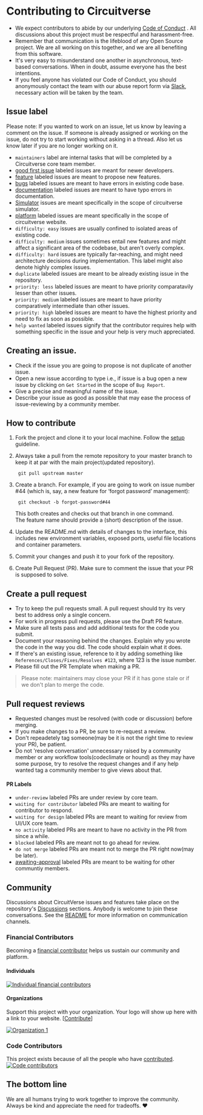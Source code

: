 # Contributing to Circuitverse

- We expect contributors to abide by our underlying [Code of Conduct](https://github.com/CircuitVerse/CircuitVerse/blob/master/code-of-conduct.md) . All discussions about this project must be respectful and harassment-free.
- Remember that communication is the lifeblood of any Open Source project. We are all working on this together, and we are all benefiting from this software.
- It's very easy to misunderstand one another in asynchronous, text-based conversations. When in doubt, assume everyone has the best intentions.
- If you feel anyone has violated our Code of Conduct, you should anonymously contact the team with our abuse report form via [Slack](https://circuitverse.org/slack), necessary action will be taken by the team.

## Issue label

Please note:  If you wanted to work on an issue, let us know by leaving a comment on the issue. If someone is already assigned or working on the issue, do not try to start working without asking in a thread. Also let us know later if you are no longer working on it.

- `maintainers` label are internal tasks that will be completed by a Circuitverse core team member. 
- [good first issue](https://github.com/CircuitVerse/CircuitVerse/labels/good%20first%20issue) labeled issues are meant for newer developers.
- [feature](https://github.com/CircuitVerse/CircuitVerse/labels/%F0%9F%8C%9F%20feature) labeled issues are meant to propose new features.
- [bugs](https://github.com/CircuitVerse/CircuitVerse/labels/%F0%9F%90%9E%20bug) labeled issues are meant to have errors in existing code base.
- [documentation](https://github.com/CircuitVerse/CircuitVerse/labels/documentation) labeled issues are meant to have typo errors in documentation.
- [Simulator](https://github.com/CircuitVerse/CircuitVerse/labels/simulator) issues are meant specifically in the scope of circuitverse simulator.
- [platform](https://github.com/CircuitVerse/CircuitVerse/labels/platform) labeled issues are meant specifically in the scope of circuitverse website.
- `difficulty: easy` issues are usually confined to isolated areas of existing code.
- `difficulty: medium` issues sometimes entail new features and might affect a significant area of the codebase, but aren't overly complex.
- `difficulty: hard` issues are typically far-reaching, and might need architecture decisions during implementation. This label might also denote highly complex issues.
- `duplicate` labeled issues are meant to be already existing issue in the repository.
- `priority: less` labeled issues are meant to have priority comparatavily lesser than other issues.
- `priority: medium` labeled issues are meant to have priority comparatively intermediate than other issues.
- `priority: high` labeled issues are meant to have the highest priority and need to fix as soon as possible.
- `help wanted` labeled issues signify that the contributor requires help with something specific in the issue and your help is very much appreciated.

## Creating an issue.

- Check if the issue you are going to propose is not duplicate of another issue.
- Open a new issue according to type i.e., if issue is a bug open a new issue by clicking on `Get Started` in the scope of `Bug Report`.
- Give a precise and meaningful name of the issue.
- Describe your issue as good as possible that may ease the process of issue-reviewing by a community member.

## How to contribute

1. Fork the project and clone it to your local machine. Follow the [setup](https://github.com/CircuitVerse/CircuitVerse/blob/master/SETUP.md) guideline.
2. Always take a pull from the remote repository to your master branch to keep it at par with the main project(updated repository).
        
        git pull upstream master
        
3. Create a branch. For example, if you are going to work on issue number #44 (which is, say, a new feature for ‘forgot password’ management):

        git checkout -b forgot-password#44

    This both creates and checks out that branch in one command.  
    The feature name should provide a (short) description of the issue.

4. Update the README.md with details of changes to the interface, this includes new environment variables, exposed ports, useful file locations and container parameters.
5. Commit your changes and push it to your fork of the repository.
6. Create Pull Request (PR). Make sure to comment the issue that your PR is supposed to solve.

## Create a pull request

- Try to keep the pull requests small. A pull request should try its very best to address only a single concern.
- For work in progress pull requests, please use the Draft PR feature.
- Make sure all tests pass and add additional tests for the code you submit.
- Document your reasoning behind the changes. Explain why you wrote the code in the way you did. The code should explain what it does.
- If there's an existing issue, reference to it by adding something like `References/Closes/Fixes/Resolves #123`, where 123 is the issue number. 
- Please fill out the PR Template when making a PR.

> Please note: maintainers may close your PR if it has gone stale or if we don't plan to merge the code.

## Pull request reviews

- Requested changes must be resolved (with code or discussion) before merging.
- If you make changes to a PR, be sure to re-request a review.
- Don't repeadetely tag someone(may be it is not the right time to review your PR), be patient.
- Do not 'resolve conversation' unnecessary raised by a community member or any workflow tools(codeclimate or hound) as they may have some purpose, try to resolve the request changes and if any help wanted tag a community member to give views about that.

#### PR Labels

- `under-review` labeled PRs are under review by core team.
- `waiting for contributor` labeled PRs are meant to waiting for contributor to respond.
- `waiting for design` labeled PRs are meant to waiting for review from UI/UX core team.
- `no activity` labeled PRs are meant to have no activity in the PR from since a while.
- `blocked` labeled PRs are meant not to go ahead for review.
- `do not merge` labeled PRs are meant not to merge the PR right now(may be later).
- [awaiting-approval](https://github.com/CircuitVerse/CircuitVerse/labels/awaiting-approval) labeled PRs are meant to be waiting for other communtiy members.

## Community
Discussions about CircuitVerse issues and features take place on the repository's [Discussions](https://github.com/CircuitVerse/CircuitVerse/discussions) sections. Anybody is welcome to join these conversations. See the [README](README.md) for more information on communication channels.

### Financial Contributors

Becoming a [financial contributor](https://opencollective.com/CircuitVerse/contribute) helps us sustain our community and platform.

#### Individuals
<a href="https://opencollective.com/CircuitVerse"><img src="https://opencollective.com/CircuitVerse/individuals.svg?width=890" alt="Individual financial contributors"></a>

#### Organizations
Support this project with your organization. Your logo will show up here with a link to your website. [[Contribute](https://opencollective.com/CircuitVerse/contribute)]

<a href="https://opencollective.com/CircuitVerse/organization/0/website"><img src="https://opencollective.com/CircuitVerse/organization/0/avatar.svg" alt="Organization 1"></a>

### Code Contributors

This project exists because of all the people who have [contributed]((CONTRIBUTING.md)).
<a href="https://github.com/CircuitVerse/CircuitVerse/graphs/contributors"><img src="https://opencollective.com/CircuitVerse/contributors.svg?width=890&button=false" alt="Code contributors" /></a>

## The bottom line

We are all humans trying to work together to improve the community. Always be kind and appreciate the need for tradeoffs. ❤️
